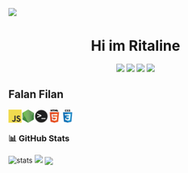 ![](https://komarev.com/ghpvc/?username=Ritalincik)
<h1 align="center">Hi im Ritaline</h1>
<p align="center">
 <a href="https://discord.com/users/853338658961358848" target"blank_"><img src="https://img.shields.io/badge/Discord%20-7289DA.svg?&style=for-the-badge&logo=discord&logoColor=white"></a>
  <a href="https://github.com/Ritalincik" target"blank_"><img src="https://img.shields.io/badge/GitHub%20-191717.svg?&style=for-the-badge&logo=github&logoColor=white"></a>
  <a href="https://open.spotify.com/user/s5py7bxdlc7tfrci6x1tlm0ms" target"blank_"><img src="https://img.shields.io/badge/Spotify%20-1ed760.svg?&style=for-the-badge&logo=spotify&logoColor=white"></a>
 <a href="https://www.instagram.com/ritalincik/" target"blank_"><img src="https://img.shields.io/badge/INSTAGRAM%20-DC3175.svg?&style=for-the-badge&logo=instagram&logoColor=white"></a>


 ## Falan Filan
 
<img align="left" alt="JavaScript" width="26px" src="https://raw.githubusercontent.com/github/explore/80688e429a7d4ef2fca1e82350fe8e3517d3494d/topics/javascript/javascript.png" />
<img align="left" alt="Node.js" width="26px" src="https://raw.githubusercontent.com/github/explore/80688e429a7d4ef2fca1e82350fe8e3517d3494d/topics/nodejs/nodejs.png" />
<img align="left" alt="Terminal" width="26px" src="https://raw.githubusercontent.com/github/explore/80688e429a7d4ef2fca1e82350fe8e3517d3494d/topics/terminal/terminal.png" />
<img align="left" alt="Html" width="26px" src="https://raw.githubusercontent.com/github/explore/80688e429a7d4ef2fca1e82350fe8e3517d3494d/topics/html/html.png"/>
<img align="left" alt="Css" width="26px" src="https://raw.githubusercontent.com/github/explore/80688e429a7d4ef2fca1e82350fe8e3517d3494d/topics/css/css.png"/>




</br>

##
<h3 align="left">📊 GitHub Stats</h3>
<p align="left">
   <img src="https://github-readme-stats.vercel.app/api?username=Ritalincik&count_private=true&show_icons=true&theme=midnight_purple&hide_border=true" width="%100" height="150px" alt="stats" />
   <img src="https://github-readme-stats.vercel.app/api/top-langs/?username=Ritalincik&layout=compact&show_icons=true&theme=midnight_purple&hide_border=true"width="%100" height="150px" />
<a href="https://github.com/Ritalincik/Ritaline-bos-altyapi">
  <img align="center" src="https://github-readme-stats.vercel.app/api/pin/?username=Ritalincik&theme=midnight_purple&repo=Ritaline-bos-altyapi" />
</a>
</p>
